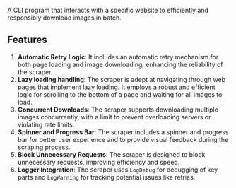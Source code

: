 A CLI program that interacts with a specific website to efficiently and responsibly download images in batch.

## Features
1. **Automatic Retry Logic**: It includes an automatic retry mechanism for both page loading and image downloading, enhancing the reliability of the scraper.
2. **Lazy loading handling**: The scraper is adept at navigating through web pages that implement lazy loading. It employs a robust and efficient logic for scrolling to the bottom of a page and waiting for all images to load.
3. **Concurrent Downloads**: The scraper supports downloading multiple images concurrently, with a limit to prevent overloading servers or violating rate limits.
4. **Spinner and Progress Bar**: The scraper includes a spinner and progress bar for better user experience and to provide visual feedback during the scraping process.
5. **Block Unnecessary Requests**: The scraper is designed to block unnecessary requests, improving efficiency and speed.
6. **Logger Integration**: The scraper uses `LogDebug` for debugging of key parts and `LogWarning` for tracking potential issues like retries.
